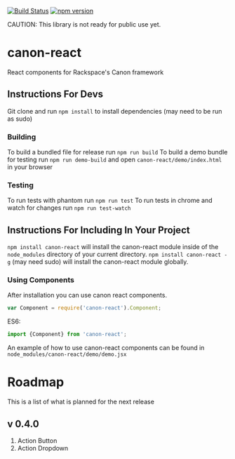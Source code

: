 [![Build Status](https://travis-ci.org/rackerlabs/canon-react.svg)](https://travis-ci.org/rackerlabs/canon-react)
[![npm version](https://badge.fury.io/js/canon-react.svg)](http://badge.fury.io/js/canon-react)

CAUTION: This library is not ready for public use yet.

# canon-react
React components for Rackspace's Canon framework

## Instructions For Devs
Git clone and run `npm install` to install dependencies (may need to be run as sudo)

### Building
To build a bundled file for release run `npm run build`
To build a demo bundle for testing run `npm run demo-build` and open `canon-react/demo/index.html` in your browser

### Testing
To run tests with phantom run `npm run test`
To run tests in chrome and watch for changes run `npm run test-watch`

## Instructions For Including In Your Project
`npm install canon-react` will install the canon-react module inside of the `node_modules` directory of your current directory. `npm install canon-react -g` (may need sudo) will install the canon-react module globally.

### Using Components
After installation you can use canon react components.

```javascript
var Component = require('canon-react').Component;
```

ES6:

```javascript
import {Component} from 'canon-react';
```

An example of how to use canon-react components can be found in `node_modules/canon-react/demo/demo.jsx`

# Roadmap
This is a list of what is planned for the next release
## v 0.4.0
1. Action Button
2. Action Dropdown
